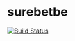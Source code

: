 # surebetbe
 [![Build Status]( https://travis-ci.com/sourheartita/surebetbe.svg?token=ZAMnLsdoeyAp5qxtny53&branch=main)](https://travis-ci.org/joemccann/dillinger)
